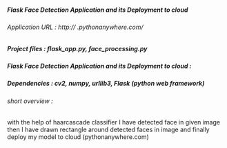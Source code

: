 ##### Flask Face Detection Application and its Deployment to cloud

###### Application URL : http:// .pythonanywhere.com/






##### Project files : flask_app.py, face_processing.py

##### Flask Face Detection Application and its Deployment to cloud :

##### Dependencies : cv2, numpy, urllib3, Flask (python web framework)

###### short overview :

with the help of haarcascade classifier I have detected face in given image 
then I have drawn rectangle around detected faces in image
and finally deploy my model to cloud (pythonanywhere.com)

